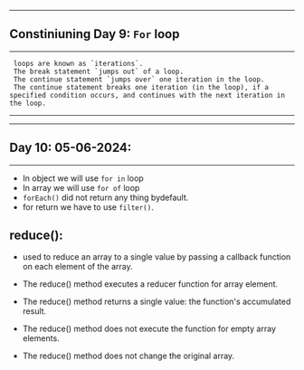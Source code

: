 <hr>

## Constiniuning Day 9: `For` loop
<hr>

> 
     loops are known as `iterations`. 
     The break statement `jumps out` of a loop. 
     The continue statement `jumps over` one iteration in the loop. 
     The continue statement breaks one iteration (in the loop), if a specified condition occurs, and continues with the next iteration in the loop.
<hr>
<hr>

## Day 10: 05-06-2024:
<hr>

- In object we will use `for in` loop
- In array we will use `for of` loop
- `forEach()` did not return any thing bydefault. 
- for return we have to use `filter()`.

## reduce():
-  used to reduce an array to a single value by passing a callback function on each element of the array.

- The reduce() method executes a reducer function for array element.

- The reduce() method returns a single value: the function's accumulated result.

- The reduce() method does not execute the function for empty array elements.

- The reduce() method does not change the original array.